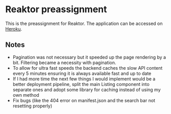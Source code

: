# Reaktor preassignment

This is the preassignment for Reaktor. The application can be accessed on [Heroku](https://warehouse-stock-app.herokuapp.com/).

## Notes

- Pagination was not necessary but it speeded up the page rendering by a bit. Filtering became a necessity with pagination.
- To allow for ultra fast speeds the backend caches the slow API content every 5 minutes ensuring it is always available fast and up to date
- If I had more time the next few things I would implement would be a better deployment pipeline, split the main Listing component into separate ones and adopt some library for caching instead of using my own method
- Fix bugs (like the 404 error on manifest.json and the search bar not resetting properly)
